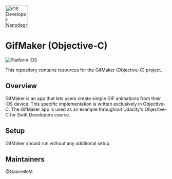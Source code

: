 <img src="https://s3-us-west-1.amazonaws.com/udacity-content/degrees/catalog-images/nd003.png" alt="iOS Developer Nanodegree logo" height="70" >

# GifMaker (Objective-C)

![Platform iOS](https://img.shields.io/badge/nanodegree-iOS-blue.svg)

This repository contains resources for the GifMaker (Objective-C) project.

## Overview

GifMaker is an app that lets users create simple GIF animations from their iOS device. This specific implementation is written exclusively in Objective-C. The GifMaker app is used as an example throughout Udacity's Objective-C for Swift Developers course.

## Setup

GifMaker should run without any additional setup.

## Maintainers

@GabrielleM
